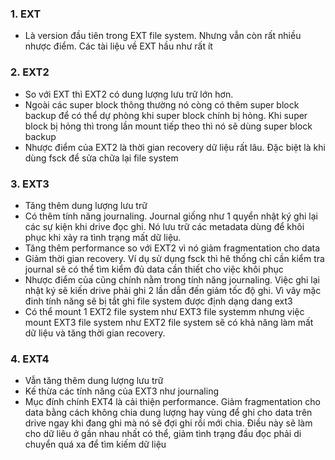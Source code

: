 ### 1. EXT
- Là version đầu tiên trong EXT file system. Nhưng vẫn còn rất nhiều nhược điểm. Các tài liệu về EXT hầu như rất ít
### 2. EXT2
- So với EXT thì EXT2 có dung lượng lưu trữ lớn hơn.
- Ngoài các super block thông thường nó còng có thêm super block backup để có thể dự phòng khi super block chính bị hỏng. Khi super block bị hỏng thì trong lần mount tiếp theo thì nó sẽ dùng super block backup
- Nhược điểm của EXT2 là thời gian recovery dữ liệu rất lâu. Đặc biệt là khi dùng fsck để sửa chữa lại file system
### 3. EXT3
- Tăng thêm dung lượng lưu trữ
- Có thêm tính năng journaling. Journal giống như 1 quyển nhật ký ghi lại các sự kiện khi drive đọc ghi. Nó lưu trữ các metadata dùng để khôi phục khi xảy ra tình trạng mất dữ liệu.
- Tăng thêm performance so với EXT2 vì nó giảm fragmentation cho data
- Giảm thời gian recovery. Ví dụ sử dụng fsck thì hê thống chỉ cần kiểm tra journal sẽ có thể tìm kiểm đủ data cần thiết cho việc khôi phục
- Nhược điểm của cũng chính nằm trong tính năng journaling. Việc ghi lại nhật ký sẽ kiến drive phải ghi 2 lần dẫn đến giảm tốc độ ghi. Vì vây mặc đinh tính năng sẽ bị tắt ghi file system được định dạng dang ext3
- Có thể mount 1 EXT2 file system như EXT3 file systemm nhưng việc mount EXT3 file system như EXT2 file system sẽ có khả năng làm mất dữ liệu và tăng thời gian recovery.
### 4. EXT4
- Vẫn tăng thêm dung lượng lưu trữ
- Kế thừa các tính năng của EXT3 như journaling
- Mục đính chính EXT4 là cải thiện performance. Giảm fragmentation cho data bằng cách không chia dung lượng hay vùng để ghi cho data trên drive ngay khi đang ghi mà nó sẽ đợi ghi rồi mới chia. Điều này sẽ làm cho dữ liêu ở gần nhau nhất có thể, giảm tình trạng đầu đọc phải di chuyển quá xa để tìm kiếm dữ liệu
